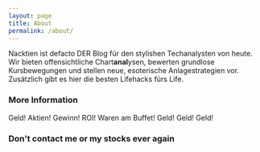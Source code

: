 ```yaml
---
layout: page
title: About
permalink: /about/
---
```


Nacktien ist defacto DER Blog für den stylishen Techanalysten von heute. Wir bieten offensichtliche Chart**anal**ysen, bewerten grundlose Kursbewegungen und stellen neue, esoterische Anlagestrategien vor. Zusätzlich gibt es hier die besten Lifehacks fürs Life.

### More Information

Geld! Aktien! Gewinn! ROI! Waren am Buffet! Geld! Geld! Geld! 

### Don't contact me or my stocks ever again
